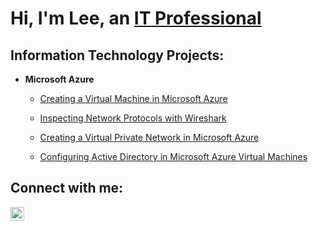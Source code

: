 <h1>Hi, I'm Lee, an <a href="https://www.linkedin.com/in/leepenya">IT Professional</a></h1>

<h2> Information Technology Projects:</h2>

- <b>Microsoft Azure</b>

  - [Creating a Virtual Machine in Microsoft Azure](https://github.com/leepenya/azure-vm)

  - [Inspecting Network Protocols with Wireshark](https://github.com/leepenya/azure-ws)

  - [Creating a Virtual Private Network in Microsoft Azure](https://github.com/leepenya/azure-vpn)
  
  - [Configuring Active Directory in Microsoft Azure Virtual Machines](https://github.com/leepenya/configure-ad)

<h2> Connect with me:</h2>

[<img align="left" alt="Lee | LinkedIn" width="22px" src="https://cdn.jsdelivr.net/npm/simple-icons@v3/icons/linkedin.svg" />][linkedin]


[linkedin]: https://linkedin.com/in/leepenya
